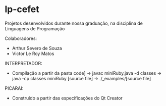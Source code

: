 # lp-cefet
 Projetos desenvolvidos durante nossa graduação, na disciplina de Linguagens de Programação

 Colaboradores:
 * Arthur Severo de Souza
 * Victor Le Roy Matos


INTERPRETADOR:
* Compilação a partir da pasta code]
->  javac miniRuby.java -d classes
->  java -cp classes miniRuby [source file] -> ./_examples/[source file]

PICARAI:
* Construído a partir das especificações do Qt Creator
